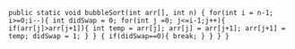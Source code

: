 ``
public static void bubbleSort(int arr[], int n)
    {
        for(int i = n-1; i>=0;i--){
            int didSwap = 0;
            for(int j =0; j<=i-1;j++){
                if(arr[j]>arr[j+1]){
                    int temp = arr[j];
                    arr[j] = arr[j+1];
                    arr[j+1] = temp;
                    didSwap = 1;
                }
            }
            {
                if(didSwap==0){
                    break;
                }
            }
        }
    } 
``